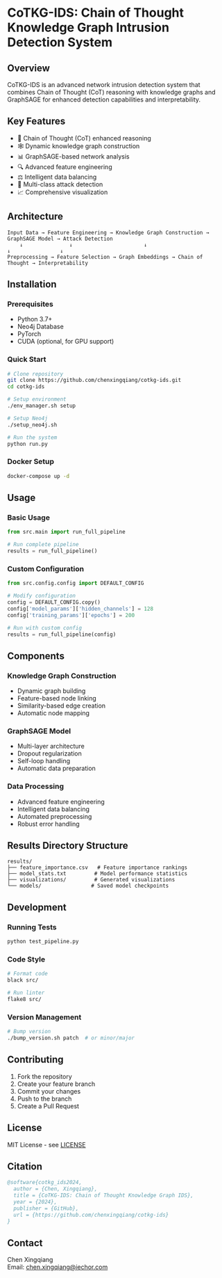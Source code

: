 # CoTKG-IDS: Chain of Thought Knowledge Graph Intrusion Detection System

## Overview
CoTKG-IDS is an advanced network intrusion detection system that combines Chain of Thought (CoT) reasoning with knowledge graphs and GraphSAGE for enhanced detection capabilities and interpretability.

## Key Features
- 🧠 Chain of Thought (CoT) enhanced reasoning
- 🕸️ Dynamic knowledge graph construction
- 📊 GraphSAGE-based network analysis
- 🔍 Advanced feature engineering
- ⚖️ Intelligent data balancing
- 🎯 Multi-class attack detection
- 📈 Comprehensive visualization

## Architecture
```
Input Data → Feature Engineering → Knowledge Graph Construction → GraphSAGE Model → Attack Detection
    ↓               ↓                       ↓                         ↓                ↓
Preprocessing → Feature Selection → Graph Embeddings → Chain of Thought → Interpretability
```

## Installation

### Prerequisites
- Python 3.7+
- Neo4j Database
- PyTorch
- CUDA (optional, for GPU support)

### Quick Start
```bash
# Clone repository
git clone https://github.com/chenxingqiang/cotkg-ids.git
cd cotkg-ids

# Setup environment
./env_manager.sh setup

# Setup Neo4j
./setup_neo4j.sh

# Run the system
python run.py
```

### Docker Setup
```bash
docker-compose up -d
```

## Usage

### Basic Usage
```python
from src.main import run_full_pipeline

# Run complete pipeline
results = run_full_pipeline()
```

### Custom Configuration
```python
from src.config.config import DEFAULT_CONFIG

# Modify configuration
config = DEFAULT_CONFIG.copy()
config['model_params']['hidden_channels'] = 128
config['training_params']['epochs'] = 200

# Run with custom config
results = run_full_pipeline(config)
```

## Components

### Knowledge Graph Construction
- Dynamic graph building
- Feature-based node linking
- Similarity-based edge creation
- Automatic node mapping

### GraphSAGE Model
- Multi-layer architecture
- Dropout regularization
- Self-loop handling
- Automatic data preparation

### Data Processing
- Advanced feature engineering
- Intelligent data balancing
- Automated preprocessing
- Robust error handling

## Results Directory Structure
```
results/
├── feature_importance.csv   # Feature importance rankings
├── model_stats.txt         # Model performance statistics
├── visualizations/         # Generated visualizations
└── models/                # Saved model checkpoints
```

## Development

### Running Tests
```bash
python test_pipeline.py
```

### Code Style
```bash
# Format code
black src/

# Run linter
flake8 src/
```

### Version Management
```bash
# Bump version
./bump_version.sh patch  # or minor/major
```

## Contributing
1. Fork the repository
2. Create your feature branch
3. Commit your changes
4. Push to the branch
5. Create a Pull Request

## License
MIT License - see [LICENSE](LICENSE)

## Citation
```bibtex
@software{cotkg_ids2024,
  author = {Chen, Xingqiang},
  title = {CoTKG-IDS: Chain of Thought Knowledge Graph IDS},
  year = {2024},
  publisher = {GitHub},
  url = {https://github.com/chenxingqiang/cotkg-ids}
}
```

## Contact
Chen Xingqiang  
Email: chen.xingqiang@iechor.com
